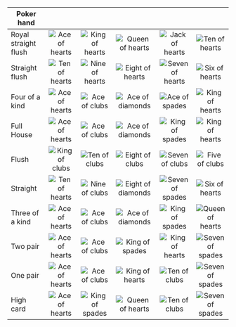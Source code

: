 

| Poker hand           |        |        |        |        |        |
| -------------------- |:-------------:| :-----:| :-----:| :-----:| :-----:|
| Royal straight flush | ![Ace of hearts](https://github.com/cygni/texas-holdem-client-javascript/raw/master/resources/ACE_HEARTS.png) | ![King of hearts](https://github.com/cygni/texas-holdem-client-javascript/raw/master/resources/KING_HEARTS.png) | ![Queen of hearts](https://github.com/cygni/texas-holdem-client-javascript/raw/master/resources/QUEEN_HEARTS.png) | ![Jack of hearts](https://github.com/cygni/texas-holdem-client-javascript/raw/master/resources/JACK_HEARTS.png) | ![Ten of hearts](https://github.com/cygni/texas-holdem-client-javascript/raw/master/resources/TEN_HEARTS.png) |
| Straight flush       | ![Ten of hearts](https://github.com/cygni/texas-holdem-client-javascript/raw/master/resources/TEN_HEARTS.png) | ![Nine of hearts](https://github.com/cygni/texas-holdem-client-javascript/raw/master/resources/NINE_HEARTS.png) | ![Eight of hearts](https://github.com/cygni/texas-holdem-client-javascript/raw/master/resources/EIGHT_HEARTS.png) | ![Seven of hearts](https://github.com/cygni/texas-holdem-client-javascript/raw/master/resources/SEVEN_HEARTS.png) | ![Six of hearts](https://github.com/cygni/texas-holdem-client-javascript/raw/master/resources/SIX_HEARTS.png) |
| Four of a kind       | ![Ace of hearts](https://github.com/cygni/texas-holdem-client-javascript/raw/master/resources/ACE_HEARTS.png) | ![Ace of clubs](https://github.com/cygni/texas-holdem-client-javascript/raw/master/resources/ACE_CLUBS.png) | ![Ace of diamonds](https://github.com/cygni/texas-holdem-client-javascript/raw/master/resources/ACE_DIAMONDS.png) | ![Ace of spades](https://github.com/cygni/texas-holdem-client-javascript/raw/master/resources/ACE_SPADES.png) | ![King of hearts](https://github.com/cygni/texas-holdem-client-javascript/raw/master/resources/KING_HEARTS.png) |
| Full House           | ![Ace of hearts](https://github.com/cygni/texas-holdem-client-javascript/raw/master/resources/ACE_HEARTS.png) | ![Ace of clubs](https://github.com/cygni/texas-holdem-client-javascript/raw/master/resources/ACE_CLUBS.png) | ![Ace of diamonds](https://github.com/cygni/texas-holdem-client-javascript/raw/master/resources/ACE_DIAMONDS.png) | ![King of spades](https://github.com/cygni/texas-holdem-client-javascript/raw/master/resources/KING_SPADES.png) | ![King of hearts](https://github.com/cygni/texas-holdem-client-javascript/raw/master/resources/KING_HEARTS.png) |
| Flush                | ![King of clubs](https://github.com/cygni/texas-holdem-client-javascript/raw/master/resources/KING_CLUBS.png) | ![Ten of clubs](https://github.com/cygni/texas-holdem-client-javascript/raw/master/resources/TEN_CLUBS.png) | ![Eight of clubs](https://github.com/cygni/texas-holdem-client-javascript/raw/master/resources/EIGHT_CLUBS.png) | ![Seven of clubs](https://github.com/cygni/texas-holdem-client-javascript/raw/master/resources/SEVEN_CLUBS.png) |  ![Five of clubs](https://github.com/cygni/texas-holdem-client-javascript/raw/master/resources/FIVE_CLUBS.png)|
| Straight             | ![Ten of hearts](https://github.com/cygni/texas-holdem-client-javascript/raw/master/resources/TEN_HEARTS.png) | ![Nine of clubs](https://github.com/cygni/texas-holdem-client-javascript/raw/master/resources/NINE_CLUBS.png) | ![Eight of diamonds](https://github.com/cygni/texas-holdem-client-javascript/raw/master/resources/EIGHT_DIAMONDS.png) | ![Seven of spades](https://github.com/cygni/texas-holdem-client-javascript/raw/master/resources/SEVEN_SPADES.png) | ![Six of hearts](https://github.com/cygni/texas-holdem-client-javascript/raw/master/resources/SIX_HEARTS.png) |
| Three of a kind      | ![Ace of hearts](https://github.com/cygni/texas-holdem-client-javascript/raw/master/resources/ACE_HEARTS.png) | ![Ace of clubs](https://github.com/cygni/texas-holdem-client-javascript/raw/master/resources/ACE_CLUBS.png) | ![Ace of diamonds](https://github.com/cygni/texas-holdem-client-javascript/raw/master/resources/ACE_DIAMONDS.png) | ![King of spades](https://github.com/cygni/texas-holdem-client-javascript/raw/master/resources/KING_SPADES.png) | ![Queen of hearts](https://github.com/cygni/texas-holdem-client-javascript/raw/master/resources/QUEEN_HEARTS.png) |
| Two pair             | ![Ace of hearts](https://github.com/cygni/texas-holdem-client-javascript/raw/master/resources/ACE_HEARTS.png) | ![Ace of clubs](https://github.com/cygni/texas-holdem-client-javascript/raw/master/resources/ACE_CLUBS.png) | ![King of spades](https://github.com/cygni/texas-holdem-client-javascript/raw/master/resources/KING_SPADES.png) | ![King of hearts](https://github.com/cygni/texas-holdem-client-javascript/raw/master/resources/KING_HEARTS.png) | ![Seven of spades](https://github.com/cygni/texas-holdem-client-javascript/raw/master/resources/SEVEN_SPADES.png) |
| One pair             | ![Ace of hearts](https://github.com/cygni/texas-holdem-client-javascript/raw/master/resources/ACE_HEARTS.png) | ![Ace of clubs](https://github.com/cygni/texas-holdem-client-javascript/raw/master/resources/ACE_CLUBS.png) | ![King of hearts](https://github.com/cygni/texas-holdem-client-javascript/raw/master/resources/KING_HEARTS.png) | ![Ten of clubs](https://github.com/cygni/texas-holdem-client-javascript/raw/master/resources/TEN_CLUBS.png) | ![Seven of spades](https://github.com/cygni/texas-holdem-client-javascript/raw/master/resources/SEVEN_SPADES.png) |
| High card            | ![Ace of hearts](https://github.com/cygni/texas-holdem-client-javascript/raw/master/resources/ACE_HEARTS.png) | ![King of spades](https://github.com/cygni/texas-holdem-client-javascript/raw/master/resources/KING_SPADES.png) | ![Queen of hearts](https://github.com/cygni/texas-holdem-client-javascript/raw/master/resources/QUEEN_HEARTS.png) | ![Ten of clubs](https://github.com/cygni/texas-holdem-client-javascript/raw/master/resources/TEN_CLUBS.png) | ![Seven of spades](https://github.com/cygni/texas-holdem-client-javascript/raw/master/resources/SEVEN_SPADES.png) |
